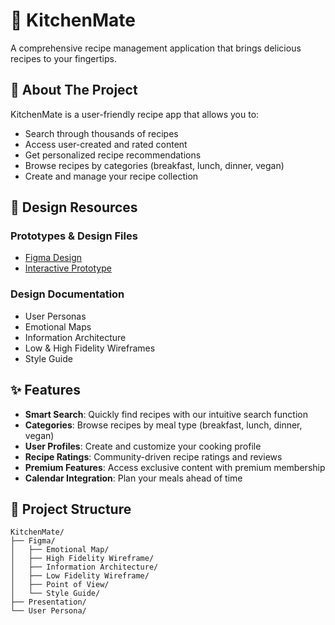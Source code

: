 # 🍳 KitchenMate

A comprehensive recipe management application that brings delicious recipes to your fingertips.

## 📱 About The Project

KitchenMate is a user-friendly recipe app that allows you to:
- Search through thousands of recipes
- Access user-created and rated content
- Get personalized recipe recommendations
- Browse recipes by categories (breakfast, lunch, dinner, vegan)
- Create and manage your recipe collection

## 🎨 Design Resources

### Prototypes & Design Files
- [Figma Design](https://www.figma.com/design/YsR6fR9V6r8llOXqBWg5DR/Kitchen-----------Mate?node-id=0-1&p=f)
- [Interactive Prototype](https://www.figma.com/proto/YsR6fR9V6r8llOXqBWg5DR/Kitchen-----------Mate?node-id=391-2357&t=ErvGx2RJmNuu6Pes-1&scaling=scale-down&content-scaling=fixed&page-id=0%3A1&starting-point-node-id=391%3A2357)

### Design Documentation
- User Personas
- Emotional Maps
- Information Architecture
- Low & High Fidelity Wireframes
- Style Guide

## ✨ Features

- **Smart Search**: Quickly find recipes with our intuitive search function
- **Categories**: Browse recipes by meal type (breakfast, lunch, dinner, vegan)
- **User Profiles**: Create and customize your cooking profile
- **Recipe Ratings**: Community-driven recipe ratings and reviews
- **Premium Features**: Access exclusive content with premium membership
- **Calendar Integration**: Plan your meals ahead of time

## 📁 Project Structure

```
KitchenMate/
├── Figma/
│   ├── Emotional Map/
│   ├── High Fidelity Wireframe/
│   ├── Information Architecture/
│   ├── Low Fidelity Wireframe/
│   ├── Point of View/
│   └── Style Guide/
├── Presentation/
└── User Persona/
